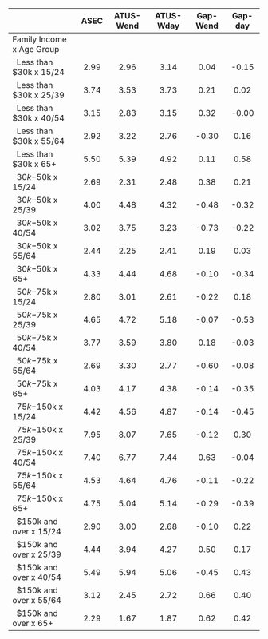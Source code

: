 
|                      |         ASEC |    ATUS-Wend |    ATUS-Wday |     Gap-Wend |      Gap-day |
| -------------------- | :----------: | :----------: | :----------: | :----------: | :----------: |
| Family Income x Age Group |              |              |              |              |              |
| &nbsp;&nbsp;Less than $30k x 15/24 |         2.99 |         2.96 |         3.14 |         0.04 |        -0.15 |
| &nbsp;&nbsp;Less than $30k x 25/39 |         3.74 |         3.53 |         3.73 |         0.21 |         0.02 |
| &nbsp;&nbsp;Less than $30k x 40/54 |         3.15 |         2.83 |         3.15 |         0.32 |        -0.00 |
| &nbsp;&nbsp;Less than $30k x 55/64 |         2.92 |         3.22 |         2.76 |        -0.30 |         0.16 |
| &nbsp;&nbsp;Less than $30k x 65+ |         5.50 |         5.39 |         4.92 |         0.11 |         0.58 |
| &nbsp;&nbsp;$30k-$50k x 15/24 |         2.69 |         2.31 |         2.48 |         0.38 |         0.21 |
| &nbsp;&nbsp;$30k-$50k x 25/39 |         4.00 |         4.48 |         4.32 |        -0.48 |        -0.32 |
| &nbsp;&nbsp;$30k-$50k x 40/54 |         3.02 |         3.75 |         3.23 |        -0.73 |        -0.22 |
| &nbsp;&nbsp;$30k-$50k x 55/64 |         2.44 |         2.25 |         2.41 |         0.19 |         0.03 |
| &nbsp;&nbsp;$30k-$50k x 65+ |         4.33 |         4.44 |         4.68 |        -0.10 |        -0.34 |
| &nbsp;&nbsp;$50k-$75k x 15/24 |         2.80 |         3.01 |         2.61 |        -0.22 |         0.18 |
| &nbsp;&nbsp;$50k-$75k x 25/39 |         4.65 |         4.72 |         5.18 |        -0.07 |        -0.53 |
| &nbsp;&nbsp;$50k-$75k x 40/54 |         3.77 |         3.59 |         3.80 |         0.18 |        -0.03 |
| &nbsp;&nbsp;$50k-$75k x 55/64 |         2.69 |         3.30 |         2.77 |        -0.60 |        -0.08 |
| &nbsp;&nbsp;$50k-$75k x 65+ |         4.03 |         4.17 |         4.38 |        -0.14 |        -0.35 |
| &nbsp;&nbsp;$75k-$150k x 15/24 |         4.42 |         4.56 |         4.87 |        -0.14 |        -0.45 |
| &nbsp;&nbsp;$75k-$150k x 25/39 |         7.95 |         8.07 |         7.65 |        -0.12 |         0.30 |
| &nbsp;&nbsp;$75k-$150k x 40/54 |         7.40 |         6.77 |         7.44 |         0.63 |        -0.04 |
| &nbsp;&nbsp;$75k-$150k x 55/64 |         4.53 |         4.64 |         4.76 |        -0.11 |        -0.22 |
| &nbsp;&nbsp;$75k-$150k x 65+ |         4.75 |         5.04 |         5.14 |        -0.29 |        -0.39 |
| &nbsp;&nbsp;$150k and over x 15/24 |         2.90 |         3.00 |         2.68 |        -0.10 |         0.22 |
| &nbsp;&nbsp;$150k and over x 25/39 |         4.44 |         3.94 |         4.27 |         0.50 |         0.17 |
| &nbsp;&nbsp;$150k and over x 40/54 |         5.49 |         5.94 |         5.06 |        -0.45 |         0.43 |
| &nbsp;&nbsp;$150k and over x 55/64 |         3.12 |         2.45 |         2.72 |         0.66 |         0.40 |
| &nbsp;&nbsp;$150k and over x 65+ |         2.29 |         1.67 |         1.87 |         0.62 |         0.42 |

